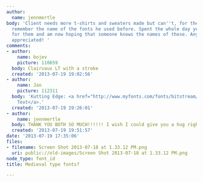 ```yaml
---
author:
  name: jennmertle
body: 'Client needs more t-shirts and sweaters made but can''t, for the life of him,
  remember the name of the fonts he used before. Spent the whole day yesterday searching
  for them and am now hoping that someone knows the names of these. Any help is greatly
  appreciated! '
comments:
- author:
    name: bojev
    picture: 110659
  body: Clairvaux LT with a stroke
  created: '2013-07-19 19:02:56'
- author:
    name: Jan
    picture: 112311
  body: 'Kutting Edge: <a href="http://www.myfonts.com/fonts/bitstream/american-text/">American
    Text</a>.'
  created: '2013-07-19 19:26:01'
- author:
    name: jennmertle
  body: THANK YOU BOTH SO MUCH!!!!!! I wish I could give you a hug right about now!!!!
  created: '2013-07-19 19:51:57'
date: '2013-07-19 17:35:06'
files:
- filename: Screen Shot 2013-07-18 at 1.33.12 PM.png
  uri: public://old-images/Screen Shot 2013-07-18 at 1.33.12 PM.png
node_type: font_id
title: Medieval type fonts?

---
```

